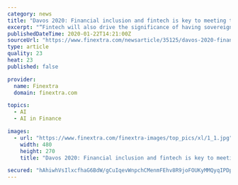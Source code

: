 ```yaml
---
category: news
title: "Davos 2020: Financial inclusion and fintech is key to meeting the UN SDGs"
excerpt: "“Fintech will also drive the significance of having sovereign digital identities for ... The solution: ensuring diversity within the developer teams who create algorithms, which will help avoid the discriminatory effects of AI on certain groups of people. “Financial services firms have always been heavy users of data and this is only ..."
publishedDateTime: 2020-01-22T14:21:00Z
sourceUrl: "https://www.finextra.com/newsarticle/35125/davos-2020-financial-inclusion-and-fintech-is-key-to-meeting-the-un-sdgs"
type: article
quality: 23
heat: 23
published: false

provider:
  name: Finextra
  domain: finextra.com

topics:
  - AI
  - AI in Finance

images:
  - url: "https://www.finextra.com/finextra-images/top_pics/xl/1_1.jpg"
    width: 480
    height: 270
    title: "Davos 2020: Financial inclusion and fintech is key to meeting the UN SDGs"

secured: "hAhiwhVsIlxcfhaG6BdW/gCuIqevWnpchCMenmFEhv8R9joFOUKyMMQyqIPDpBPnmARaO/CYY9kCTNIAIZ1aLm3cgK5JsWDl1YL5WMEQfi+YoRnhoPsxaxSw7ghIuB+bScm0AGJmA3r0hU0u+/q5RSJG4jmNR7BUtcoJ3b4DIeiZbaqvvbis43nq5xlQIVt5FiwIls2Q5UfG9R9V/SmyGIrqxl6qkFS4UTGIQprdxnZjxLg0lEF6YekeBzss74Ivzr+7UHKGDeCZLrgEyIIMNEkYmTPnUCkwjMtF4EJk14s=;HV1nYtvFbljxaVAPQSrc1A=="
---
```



